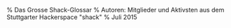 % Das Grosse Shack-Glossar
% Autoren: Mitglieder und Aktivsten aus dem Stuttgarter Hackerspace "shack"
% Juli 2015



